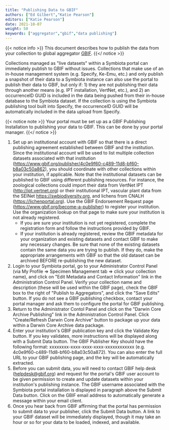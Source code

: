 ```yaml
---
title: "Publishing Data to GBIF"
authors: ["Ed Gilbert","Katie Pearson"]
editors: ["Katie Pearson"]
date: 2021-10-07
weight: 50
keywords: ["aggregator","gbif","data publishing"]
---
```


{{< notice info >}}
  This document describes how to publish the data from your collection to global aggregator [GBIF](https://www.gbif.org).
{{</ notice >}}

Collections managed as "live datasets" within a Symbiota portal can immediately publish to GBIF without issues. Collections that make use of an in-house management system (e.g. Specify, Ke-Emu, etc.) and only publish a snapshot of their data to a Symbiota instance can also use the portal to publish their data to GBIF, but only if: 1) they are not publishing their data through another means (e.g. IPT installation, VertNet, etc.), and 2) an occurrenceID GUID is included in the data being pushed from their in-house database to the Symbiota dataset. If the collection is using the Symbiota publishing tool built into Specify, the occurrenceID GUID will be automatically included in the data upload from Specify. 

{{< notice note >}}
  Your portal must be set up as a GBIF Publishing Installation to publishing your data to GBIF. This can be done by your portal manager.
{{</ notice >}}

1. Set up an institutional account with GBIF so that there is a direct publishing agreement established between GBIF and the institution. Since the institutional account will be used to list multiple collection datasets associated with that institution (https://www.gbif.org/publisher/4c0e9f60-c489-11d8-bf60-b8a03c50a862), you should coordinate with other collections within your institution, if applicable. Note that the institutional datasets can be published to GBIF using different publishing resources. For instance, the zoological collections could import their data from VertNet IPT (http://ipt.vertnet.org) or their institutional IPT, vascular plant data from the SEINet https://swbiodiversity.org, and lichens from CNALH (https://lichenportal.org). Use the GBIF Endorsement Request page (https://www.gbif.org/become-a-publisher) to register your institution. Use the organization lookup on that page to make sure your institution is not already registered.
   * If you are sure your institution is not yet registered, complete the registration form and follow the instructions provided by GBIF. 
   * If your institution is already registered, review the GBIF metadata for your organization and existing datasets and contact GBIF to make any necessary changes. Be sure that none of the existing datasets contain the same data you are trying to publish. If they do, make the appropriate arrangements with GBIF so that the old dataset can be archived BEFORE re-publishing the new dataset.
2. Login to your Symbiota portal, go to your Administrator Control Panel (via My Profile => Specimen Management tab => click your collection name), and click on "Edit Metadata and Contact Information" link in the Administration Control Panel. Verify your collection name and description (these will be used within the GBIF page), check the GBIF box to the right of "Publish to Aggregators", and click the "Save Edits" button. If you do not see a GBIF publishing checkbox, contact your portal manager and ask them to configure the portal for GBIF publishing.  
3. Return to the Administrator Contol Panel and click on the "Darwin Core Archive Publishing" link in the Administration Control Panel. Click "Create/Refresh Darwin Core Archive" button to package up your data within a Darwin Core Archive data package. 
4. Enter your institution's GBIF publication key and click the Validate Key button. If you key validates, more instructions will be displayed along with a Submit Data button. The GBIF Publisher Key should have the following format: xxxxxxxx-xxxx-xxxx-xxxx-xxxxxxxxxxxx (e.g. 4c0e9f60-c489-11d8-bf60-b8a03c50a872). You can also enter the full URL to your GBIF publishing page, and the key will be automatically extracted. 
5. Before you can submit data, you will need to contact GBIF help desk (helpdesk@gbif.org) and request for the portal's GBIF user account to be given permission to create and update datasets within your institution's publishing instance. The GBIF username associated with the Symbiota portal installation is displayed in paragraph above the Submit Data button. Click on the GBIF email address to automatically generate a message within your email client.
6. Once you hear back from GBIF affirming that the portal has permission to submit data to your publisher, click the Submit Data button. A link to your GBIF dataset will be immediately displayed, though it may take an hour or so for your data to be loaded, indexed, and available.
